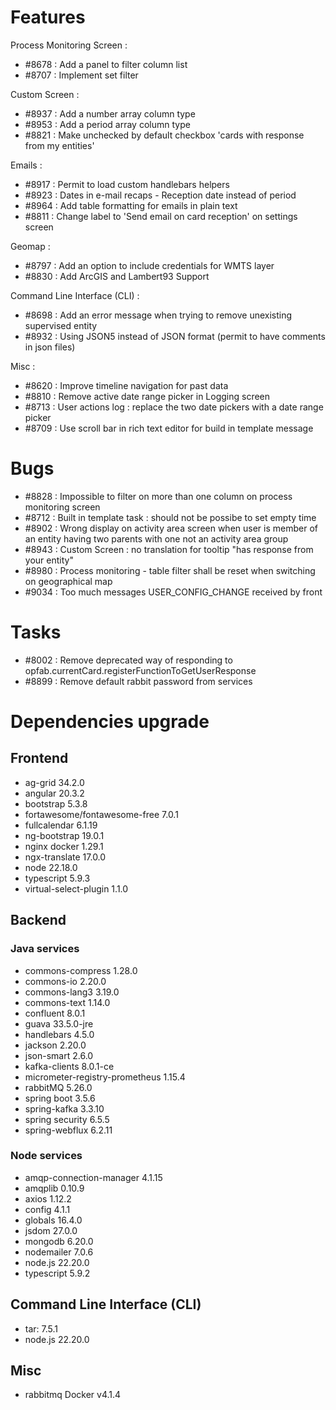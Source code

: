 
# Features

Process Monitoring Screen : 
  - #8678 : Add a panel to filter column list
  - #8707 : Implement set filter

Custom Screen : 
  - #8937 : Add a number array column type
  - #8953 : Add a period array column type
  - #8821 : Make unchecked by default checkbox 'cards with response from my entities'

Emails : 
  - #8917 : Permit to load custom handlebars helpers
  - #8923 : Dates in e-mail recaps - Reception date instead of period
  - #8964 : Add table formatting for emails in plain text
  - #8811 : Change label to 'Send email on card reception' on settings screen

Geomap : 
  - #8797 : Add an option to include credentials for WMTS layer
  - #8830 : Add ArcGIS and Lambert93 Support

Command Line Interface (CLI) :
  - #8698 : Add an error message when trying to remove unexisting supervised entity
  - #8932 : Using JSON5 instead of JSON format (permit to have comments in json files)

Misc : 
- #8620 : Improve timeline navigation for past data
- #8810 : Remove active date range picker in Logging screen
- #8713 : User actions log : replace the two date pickers with a date range picker
- #8709 : Use scroll bar in rich text editor for build in template message


# Bugs

- #8828 : Impossible to filter on more than one column on process monitoring screen
- #8712 : Built in template task : should not be possibe to set empty time
- #8902 : Wrong display on activity area screen when user is member of an entity having two parents with one not an activity area group
- #8943 : Custom Screen : no translation for tooltip "has response from your entity"
- #8980 : Process monitoring - table filter shall be reset when switching on geographical map
- #9034 : Too much messages USER_CONFIG_CHANGE received by front


# Tasks

- #8002 : Remove deprecated way of responding to opfab.currentCard.registerFunctionToGetUserResponse
- #8899 : Remove default rabbit password from services

  
# Dependencies upgrade

## Frontend

- ag-grid 34.2.0
- angular 20.3.2
- bootstrap 5.3.8
- fortawesome/fontawesome-free 7.0.1
- fullcalendar 6.1.19
- ng-bootstrap 19.0.1
- nginx docker 1.29.1
- ngx-translate 17.0.0
- node 22.18.0
- typescript 5.9.3
- virtual-select-plugin 1.1.0

## Backend 


### Java services 

- commons-compress 1.28.0
- commons-io 2.20.0
- commons-lang3 3.19.0
- commons-text 1.14.0
- confluent 8.0.1
- guava 33.5.0-jre
- handlebars 4.5.0
- jackson 2.20.0
- json-smart 2.6.0
- kafka-clients 8.0.1-ce
- micrometer-registry-prometheus 1.15.4
- rabbitMQ 5.26.0
- spring boot 3.5.6
- spring-kafka 3.3.10
- spring security 6.5.5
- spring-webflux 6.2.11

  
### Node services

- amqp-connection-manager 4.1.15
- amqplib 0.10.9
- axios 1.12.2
- config 4.1.1
- globals 16.4.0
- jsdom 27.0.0
- mongodb 6.20.0
- nodemailer 7.0.6
- node.js 22.20.0
- typescript 5.9.2

## Command Line Interface (CLI)

- tar: 7.5.1
- node.js 22.20.0

## Misc

- rabbitmq Docker v4.1.4 





